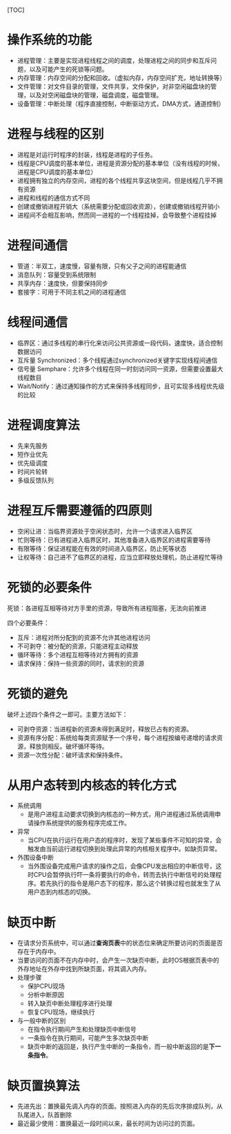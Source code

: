 [TOC]

# 操作系统的功能

* 进程管理：主要是实现进程线程之间的调度，处理进程之间的同步和互斥问题，以及可能产生的死锁等问题。
* 内存管理：内存空间的分配和回收。（虚拟内存，内存空间扩充，地址转换等）
* 文件管理：对文件目录的管理，文件共享，文件保护，对非空闲磁盘块的管理，以及对空闲磁盘块的管理，磁盘调度，磁盘管理。
* 设备管理：中断处理（程序直接控制，中断驱动方式，DMA方式，通道控制）

# 进程与线程的区别

* 进程是对运行时程序的封装，线程是进程的子任务。
* 线程是CPU调度的基本单位，进程是资源分配的基本单位（没有线程的时候，进程是CPU调度的基本单位）
* 进程拥有独立的内存空间，进程的各个线程共享这块空间，但是线程几乎不拥有资源
* 进程和线程的通信方式不同
* 创建或撤销进程开销大（系统需要分配或回收资源），创建或撤销线程开销小
* 进程间不会相互影响，然而同一进程的一个线程挂掉，会导致整个进程挂掉

# 进程间通信

* 管道：半双工，速度慢，容量有限，只有父子之间的进程能通信
* 消息队列：容量受到系统限制
* 共享内存：速度快，但要保持同步
* 套接字：可用于不同主机之间的进程通信

# 线程间通信

* 临界区：通过多线程的串行化来访问公共资源或一段代码，速度快，适合控制数据访问
* 互斥量 Synchronized：多个线程通过synchronized关键字实现线程间通信
* 信号量 Semphare：允许多个线程在同一时刻访问同一资源，但需要设置最大线程数目
* Wait/Notify：通过通知操作的方式来保持多线程同步，且可实现多线程优先级的比较

# 进程调度算法

* 先来先服务
* 短作业优先
* 优先级调度
* 时间片轮转
* 多级反馈队列

# 进程互斥需要遵循的四原则

* 空闲让进：当临界资源处于空闲状态时，允许一个请求进入临界区
* 忙则等待：已有进程进入临界区时，其他准备进入临界区的进程需要等待
* 有限等待：保证进程能在有效的时间进入临界区，防止死等状态
* 让权等待：自己进不了临界区的进程，应当立即释放处理机，防止进程忙等待

# 死锁的必要条件

死锁：各进程互相等待对方手里的资源，导致所有进程阻塞，无法向前推进

四个必要条件：

* 互斥：进程对所分配到的资源不允许其他进程访问
* 不可剥夺：被分配的资源，只能进程主动释放
* 循环等待：多个进程互相等待对方拥有的资源
* 请求保持：保持一些资源的同时，请求别的资源

# 死锁的避免

破坏上述四个条件之一即可。主要方法如下：

* 可剥夺资源：当进程新的资源未得到满足时，释放已占有的资源。
* 资源有序分配：系统给每类资源赋予一个序号，每个进程按编号递增的请求资源，释放则相反。破坏循环等待。
* 资源一次性分配：破坏请求和保持条件。

# 从用户态转到内核态的转化方式

* 系统调用
  * 是用户进程主动要求切换到内核态的一种方式，用户进程通过系统调用申请操作系统提供的服务程序完成工作。
* 异常
  * 当CPU在执行运行在用户态的程序时，发现了某些事件不可知的异常，会触发由当前运行进程切换到处理此异常的内核相关程序中。如缺页异常。
* 外围设备中断
  * 当外围设备完成用户请求的操作之后，会像CPU发出相应的中断信号，这时CPU会暂停执行吓一条将要执行的命令，转而去执行中断信号的处理程序。若先执行的指令是用户态下的程序，那么这个转换过程也就发生了从用户态到内核态的切换。

# 缺页中断

* 在请求分页系统中，可以通过**查询页表**中的状态位来确定所要访问的页面是否存在于内存中。
* 当要访问的页面不在内存中时，会产生一次缺页中断，此时OS根据页表中的外存地址在外存中找到所缺页面，将其调入内存。
* 处理步骤
  * 保护CPU现场
  * 分析中断原因
  * 转入缺页中断处理程序进行处理
  * 恢复CPU现场，继续执行
* 与一般中断的区别
  * 在指令执行期间产生和处理缺页中断信号
  * 一条指令在执行期间，可能产生多次缺页中断
  * 缺页中断的返回是，执行产生中断的一条指令，而一般中断返回的是**下一条指令**。

# 缺页置换算法

* 先进先出：置换最先调入内存的页面。按照进入内存的先后次序排成队列，从队尾进入，队首删除
* 最近最少使用：置换最近一段时间以来，最长时间为访问过的页面。
